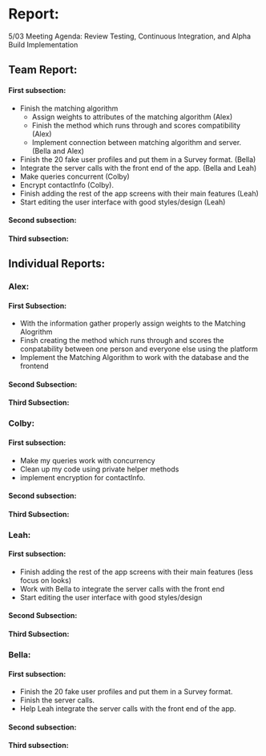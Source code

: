 # Report:

5/03 Meeting Agenda:
Review Testing, Continuous Integration, and Alpha Build Implementation


## Team Report:
#### First subsection:
- Finish the matching algorithm
  - Assign weights to attributes of the matching algorithm (Alex)
  - Finish the method which runs through and scores compatibility (Alex)
  - Implement connection between matching algorithm and server. (Bella and Alex)
- Finish the 20 fake user profiles and put them in a Survey format. (Bella)
- Integrate the server calls with the front end of the app. (Bella and Leah)
- Make queries concurrent (Colby)
- Encrypt contactInfo (Colby).
- Finish adding the rest of the app screens with their main features (Leah)
- Start editing the user interface with good styles/design (Leah)

#### Second subsection:


#### Third subsection:


## Individual Reports:

### Alex:
#### First Subsection:
- With the information gather properly assign weights to the Matching Alogrithm
- Finsh creating the method which runs through and scores the conpatability between
  one person and everyone else using the platform
- Implement the Matching Algorithm to work with the database and the frontend

#### Second Subsection:


#### Third Subsection:



### Colby:
#### First subsection:
- Make my queries work with concurrency
- Clean up my code using private helper methods
- implement encryption for contactInfo.

#### Second subsection: 


#### Third Subsection:


### Leah:
#### First subsection:
- Finish adding the rest of the app screens with their main features (less focus on looks)
- Work with Bella to integrate the server calls with the front end
- Start editing the user interface with good styles/design 

#### Second Subsection:


#### Third Subsection:


### Bella:
#### First subsection:
- Finish the 20 fake user profiles and put them in a Survey format.
- Finish the server calls.
- Help Leah integrate the server calls with the front end of the app.

#### Second subsection:


#### Third subsection:

